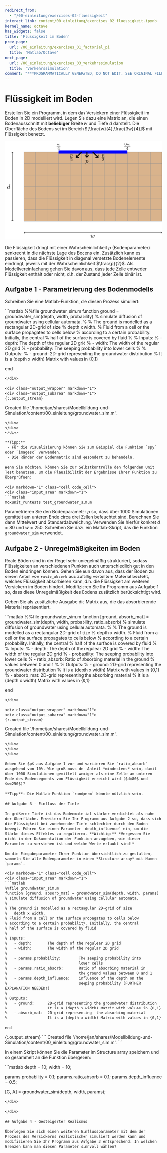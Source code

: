 ```yaml
---
redirect_from:
  - "/00-einleitung/exercises-02-fluessigkeit"
interact_link: content/00_einleitung/exercises_02_fluessigkeit.ipynb
kernel_name: octave
has_widgets: false
title: 'Flüssigkeit im Boden'
prev_page:
  url: /00_einleitung/exercises_01_factorial_pi
  title: 'Matlab/Octave'
next_page:
  url: /00_einleitung/exercises_03_verkehrssimulation
  title: 'Verkehrssimulation'
comment: "***PROGRAMMATICALLY GENERATED, DO NOT EDIT. SEE ORIGINAL FILES IN /content***"
---
```


# Flüssigkeit im Boden

Erstellen Sie ein Programm, in dem das Versickern einer Flüssigkeit im Boden in 2D modelliert wird. Legen Sie dazu eine Matrix an, die einen Bodenausschnitt mit **beliebiger** Breite $w$ und Tiefe $d$ darstellt. Die Oberfläche des Bodens sei im Bereich $[\frac{w}{4},\frac{3w}{4}]$ mit Flüssigkeit benetzt. 

![](../images/fluessigkeit.png)

Die Flüssigkeit dringt mit einer Wahrscheinlichkeit $p$ (Bodenparameter) senkrecht in die nächste Lage des Bodens ein. Zusätzlich kann es passieren, dass die Flüssigkeit in diagonal versetzte Bodenelemente eindringt, jeweils mit der Wahrscheinlichkeit $\frac{p}{2}$. Als Modellvereinfachung gehen Sie davon aus, dass jede Zelle entweder Flüssigkeit enthält oder nicht, d.h. der Zustand jeder Zelle binär ist.

## Aufgabe 1 - Parametrierung des Bodenmodells

Schreiben Sie eine Matlab-Funktion, die diesen Prozess simuliert:

<div markdown="1" class="cell code_cell">
<div class="input_area" markdown="1">
```matlab
%%file groundwater_sim.m
function ground = groundwater_sim(depth, width, probability)
% simulate diffusion of groundwater using cellular automata.
%
% The ground is modelled as a rectangular 2D-grid of size 
%   depth x width. 
% Fluid from a cell or the surface propagates to cells below
% according to a certain probability. Initially, the central 
% half of the surface is covered by fluid
%
% Inputs:
%   - depth:       The depth of the regular 2D grid
%   - width:       The width of the regular 2D grid
%   - probability: The seeping probability into lower cells
%
% Outputs:
%   - ground:      2D-grid representing the groundwater distribution
%                  It is a (depth x width) Matrix with values in {0,1}

end
```
</div>

<div class="output_wrapper" markdown="1">
<div class="output_subarea" markdown="1">
{:.output_stream}
```
Created file '/home/jan/shares/Modellbildung-und-Simulation/content/00_einleitung/groundwater_sim.m'.
```
</div>
</div>
</div>

**Tipp:** 
 - Für die Visualisierung können Sie zum Beispiel die Funktion `spy` oder `imagesc` verwenden.
 - Die Ränder der Bodenmatrix sind gesondert zu behandeln.

Wenn Sie möchten, können Sie zur Selbstkontrolle den folgenden Unit Test benutzen, um die Plausibilität der Ergebnisse Ihrer Funktion zu überprüfuen:

<div markdown="1" class="cell code_cell">
<div class="input_area" markdown="1">
```matlab
moxunit_runtests test_groundwater_sim.m
```
</div>

</div>

Parametrieren Sie den Bodenparameter $p$ so, dass über 1000 Simulationen gemittelt am unteren Ende circa drei Zellen befeuchtet sind. Berechnen Sie dann Mittelwert und Standardabweichung. Verwenden Sie hierfür konkret $d=80$ und $w=250$. Schreiben Sie dazu ein Matlab-Skript, das die Funktion `groundwater_sim` verwendet.

## Aufgabe 2 - Unregelmäßigkeiten im Boden

Reale Böden sind in der Regel sehr unregelmäßig strukturiert, sodass Flüssigkeiten an verschiedenen Punkten auch unterschiedlich gut in den Boden eindringen können. Gehen Sie nun davon aus, dass der Boden zu einem Anteil von `ratio_absorb` aus zufällig verteiltem Material besteht, welches Flüssigkeit absorbieren kann, d.h. die Flüssigkeit am weiteren Versickern im Boden hindert. Modifizieren Sie Ihr Programm aus Aufgabe 1 so, dass diese Unregelmäßigkeit des Bodens zusätzlich berücksichtigt wird.

Geben Sie als zusätzliche Ausgabe die Matrix aus, die das absorbierende Material repräsentiert.

<div markdown="1" class="cell code_cell">
<div class="input_area" markdown="1">
```matlab
%%file groundwater_sim.m
function [ground, absorb_mat] = groundwater_sim(depth, width, probability, ratio_absorb)
% simulate diffusion of groundwater using cellular automata.
%
% The ground is modelled as a rectangular 2D-grid of size 
%   depth x width. 
% Fluid from a cell or the surface propagates to cells below
% according to a certain probability. Initially, the central 
% half of the surface is covered by fluid
%
% Inputs:
%   - depth:        The depth of the regulear 2D grid
%   - width:        The width of the regular 2D grid
%   - probability:  The seeping probability into lower cells
%   - ratio_absorb: Ratio of absorbing material in the ground
%                   values between 0 and 1
%
% Outputs:
%   - ground:      2D-grid representing the groundwater distribution
%                  It is a (depth x width) Matrix with values in {0,1}
%   - absorb_mat:  2D-grid representing the absorbing material 
%                  It is a (depth x width) Matrix with values in {0,1}

end
```
</div>

<div class="output_wrapper" markdown="1">
<div class="output_subarea" markdown="1">
{:.output_stream}
```
Created file '/home/jan/shares/Modellbildung-und-Simulation/content/00_einleitung/groundwater_sim.m'.
```
</div>
</div>
</div>

Geben Sie $p$ aus Aufgabe 1 vor und variieren Sie `ratio_absorb` ausgehend von 10%. Wie groß muss der Anteil *mindestens* sein, damit über 1000 Simulationen gemittelt weniger als eine Zelle am unteren Ende des Bodensegments von Flüssigkeit erreicht wird ($d=80$ und $w=250$)?

**Tipp**: Die Matlab-Funktion `randperm` könnte nützlich sein.

## Aufgabe 3 - Einfluss der Tiefe

In größerer Tiefe ist das Bodenmaterial stärker verdichtet als nahe der Oberfläche. Erweitern Sie Ihr Programm aus Aufgabe 2 so, dass sich die Flüssigkeit bei zunehmender Tiefe schlechter durch den Boden bewegt. Führen Sie einen Parameter `depth_influence` ein, um die Stärke dieses Effektes zu regulieren. **Wichtig:** *Vergessen Sie nicht in der Dokumentation der Funktion anzugeben, wie dieser Parameter zu verstehen ist und welche Werte erlaubt sind!*

Um die Eingabeparameter Ihrer Funktion übersichtlich zu gestalten, sammeln Sie alle Bodenparameter in einem *Structure array* mit Namen `params`.

<div markdown="1" class="cell code_cell">
<div class="input_area" markdown="1">
```matlab
%%file groundwater_sim.m
function [ground, absorb_mat] = groundwater_sim(depth, width, params)
% simulate diffusion of groundwater using cellular automata.
%
% The ground is modelled as a rectangular 2D-grid of size 
%   depth x width. 
% Fluid from a cell or the surface propagates to cells below
% according to a certain probability. Initially, the central 
% half of the surface is covered by fluid
%
% Inputs:
%   - depth:       The depth of the regulear 2D grid
%   - width:       The width of the regular 2D grid
%
%   - params.probability:        The seeping probability into 
%                                lower cells
%   - params.ratio_absorb:       Ratio of absorbing material in 
%                                the ground values between 0 and 1
%   - params.depth_influence:    influence of the depth on the
%                                seeping probability (FURTHER EXPLANATION NEEDED!)
%
% Outputs:
%   - ground:      2D-grid representing the groundwater distribution
%                  It is a (depth x width) Matrix with values in {0,1}
%   - absorb_mat:  2D-grid representing  the absorbing material 
%                  It is a (depth x width) Matrix with values in {0,1}

end
```
</div>

<div class="output_wrapper" markdown="1">
<div class="output_subarea" markdown="1">
{:.output_stream}
```
Created file '/home/jan/shares/Modellbildung-und-Simulation/content/00_einleitung/groundwater_sim.m'.
```
</div>
</div>
</div>

In einem Skript können Sie die Parameter im Structure array speichern und so gesammelt an die Funktion übergeben:

<div markdown="1" class="cell code_cell">
<div class="input_area" markdown="1">
```matlab
depth = 10;
width = 10;

params.probability     = 0.1;
params.ratio_absorb    = 0.1;
params.depth_influence = 0.5;

[G, A] = groundwater_sim(depth, width, params);
```
</div>

</div>

## Aufgabe 4 - Gesteigerter Realismus

Überlegen Sie sich einen weiteren Einflussparameter mit dem der Prozess des Versickerns realistischer simuliert werden kann und modifizieren Sie Ihr Programm aus Aufgabe 3 entsprechend. In welchen Grenzen kann man diesen Parameter sinnvoll wählen?
